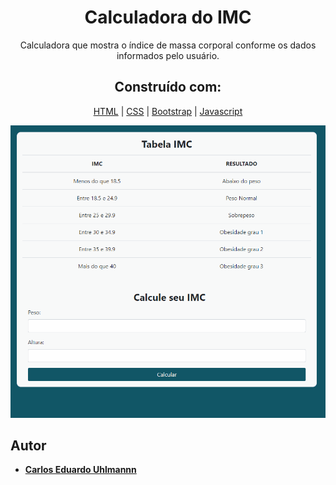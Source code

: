 <h1 align="center">
  Calculadora do IMC
</h1>

<p align="center">
  Calculadora que mostra o índice de massa corporal conforme os dados informados pelo usuário. 
</p>

<h2 align="center">
 Construído com:   
</h2>
 
<div align="center">
  
[HTML](https://www.w3schools.com/html/default.asp) | [CSS](https://www.w3schools.com/css/) | [Bootstrap](https://getbootstrap.com/) | [Javascript](https://developer.mozilla.org/pt-BR/docs/Aprender/Getting_started_with_the_web/JavaScript_basico)
  
</div>
 
 <p align="center">
  <img alt="Gerador de loterias" src="https://github.com/carlosuhlmann/calculadora_imc/blob/master/imc.gif">
 </p>
 
 ## Autor

* **[Carlos Eduardo Uhlmannn](https://github.com/carlosuhlmann)**




















